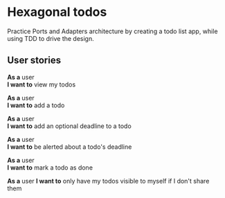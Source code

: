 # Hexagonal todos
Practice Ports and Adapters architecture by creating a todo list app, while using TDD to drive the design.

## User stories
**As a** user  
**I want to** view my todos

**As a** user  
**I want to** add a todo

**As a** user  
**I want to** add an optional deadline to a todo

**As a** user  
**I want to** be alerted about a todo's deadline

**As a** user  
**I want to** mark a todo as done

**As a** user
**I want to** only have my todos visible to myself if I don't share them

